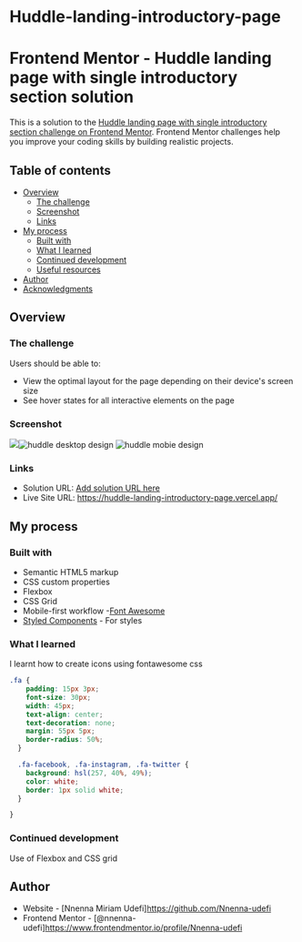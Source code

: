 # Huddle-landing-introductory-page
# Frontend Mentor - Huddle landing page with single introductory section solution

This is a solution to the [Huddle landing page with single introductory section challenge on Frontend Mentor](https://www.frontendmentor.io/challenges/huddle-landing-page-with-a-single-introductory-section-B_2Wvxgi0). Frontend Mentor challenges help you improve your coding skills by building realistic projects. 

## Table of contents

- [Overview](#overview)
  - [The challenge](#the-challenge)
  - [Screenshot](#screenshot)
  - [Links](#links)
- [My process](#my-process)
  - [Built with](#built-with)
  - [What I learned](#what-i-learned)
  - [Continued development](#continued-development)
  - [Useful resources](#useful-resources)
- [Author](#author)
- [Acknowledgments](#acknowledgments)



## Overview

### The challenge

Users should be able to:

- View the optimal layout for the page depending on their device's screen size
- See hover states for all interactive elements on the page

### Screenshot

![](./screenshot.jpg)![huddle desktop design](https://user-images.githubusercontent.com/68693000/147937720-2d8833ce-297f-4f36-9347-9ad5025a55ec.jpg)
![huddle mobie design](https://user-images.githubusercontent.com/68693000/147937733-99bfbc51-30a4-4613-a981-d19967c4eabe.jpg)



### Links

- Solution URL: [Add solution URL here](https://your-solution-url.com)
- Live Site URL: https://huddle-landing-introductory-page.vercel.app/

## My process

### Built with

- Semantic HTML5 markup
- CSS custom properties
- Flexbox
- CSS Grid
- Mobile-first workflow
-[Font Awesome](https://fontawesome.com/)
- [Styled Components](https://styled-components.com/) - For styles


### What I learned
I learnt how to create icons using fontawesome css

```css
.fa {
    padding: 15px 3px;
    font-size: 30px;
    width: 45px;
    text-align: center;
    text-decoration: none;
    margin: 55px 5px;
    border-radius: 50%;
  }

  .fa-facebook, .fa-instagram, .fa-twitter {
    background: hsl(257, 40%, 49%);
    color: white;
    border: 1px solid white;
  }

}
```

### Continued development

Use of Flexbox and CSS grid

## Author

- Website - [Nnenna Miriam Udefi]https://github.com/Nnenna-udefi
- Frontend Mentor - [@nnenna-udefi]https://www.frontendmentor.io/profile/Nnenna-udefi


